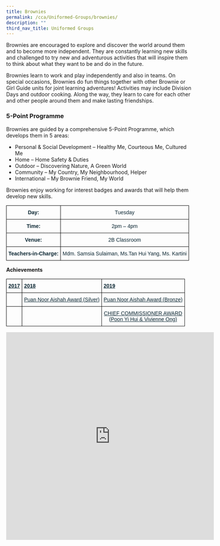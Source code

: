 ```yaml
---
title: Brownies
permalink: /cca/Uniformed-Groups/brownies/
description: ""
third_nav_title: Uniformed Groups
---
```

Brownies are encouraged to explore and discover the world around them and to become more independent. They are constantly learning new skills and challenged to try new and adventurous activities that will inspire them to think about what they want to be and do in the future.

Brownies learn to work and play independently and also in teams. On special occasions, Brownies do fun things together with other Brownie or Girl Guide units for joint learning adventures! Activities may include Division Days and outdoor cooking. Along the way, they learn to care for each other and other people around them and make lasting friendships.

### 5-Point Programme

Brownies are guided by a comprehensive 5-Point Programme, which develops them in 5 areas:

*   Personal &amp; Social Development – Healthy Me, Courteous Me, Cultured Me
*   Home – Home Safety &amp; Duties
*   Outdoor – Discovering Nature, A Green World
*   Community – My Country, My Neighbourhood, Helper
*   International – My Brownie Friend, My World

Brownies enjoy working for interest badges and awards that will help them develop new skills.

<style type="text/css">
.tg  {border-collapse:collapse;border-spacing:0;}
.tg td{border-color:black;border-style:solid;border-width:1px;font-family:Arial, sans-serif;font-size:14px;
  overflow:hidden;padding:10px 5px;word-break:normal;}
.tg th{border-color:black;border-style:solid;border-width:1px;font-family:Arial, sans-serif;font-size:14px;
  font-weight:normal;overflow:hidden;padding:10px 5px;word-break:normal;}
.tg .tg-s7de{color:#0C2733;font-weight:bold;text-align:center;vertical-align:top}
.tg .tg-eohv{color:#0C2733;text-align:center;vertical-align:top}
</style>
<table class="tg">
<thead>
  <tr>
    <th class="tg-s7de">Day:</th>
    <th class="tg-eohv">Tuesday</th>
  </tr>
</thead>
<tbody>
  <tr>
    <td class="tg-s7de">Time:</td>
    <td class="tg-eohv">2pm – 4pm</td>
  </tr>
  <tr>
    <td class="tg-s7de">Venue:</td>
    <td class="tg-eohv">2B Classroom</td>
  </tr>
  <tr>
    <td class="tg-s7de">Teachers-in-Charge:</td>
    <td class="tg-eohv">Mdm. Samsia Sulaiman, Ms.Tan Hui Yang, Ms. Kartini</td>
  </tr>
</tbody>
</table>

**Achievements**

<style type="text/css">
.tg  {border-collapse:collapse;border-spacing:0;}
.tg td{border-color:black;border-style:solid;border-width:1px;font-family:Arial, sans-serif;font-size:14px;
  overflow:hidden;padding:10px 5px;word-break:normal;}
.tg th{border-color:black;border-style:solid;border-width:1px;font-family:Arial, sans-serif;font-size:14px;
  font-weight:normal;overflow:hidden;padding:10px 5px;word-break:normal;}
.tg .tg-1lc2{color:#0C2733;font-weight:bold;text-align:left;text-decoration:underline;vertical-align:top}
.tg .tg-lm2l{color:#0C2733;text-align:center;text-decoration:underline;vertical-align:top}
</style>
<table class="tg">
<thead>
  <tr>
    <th class="tg-1lc2">2017</th>
    <th class="tg-1lc2">2018</th>
    <th class="tg-1lc2">2019</th>
  </tr>
</thead>
<tbody>
  <tr>
    <td class="tg-lm2l"></td>
    <td class="tg-lm2l">Puan Noor Aishah Award (Silver)</td>
    <td class="tg-lm2l">Puan Noor Aishah Award (Bronze)</td>
  </tr>
  <tr>
    <td class="tg-lm2l"></td>
    <td class="tg-lm2l"></td>
    <td class="tg-lm2l">CHIEF COMMISSIONER AWARD<br>(Poon Yi Hui &amp; Vivienne Ong)</td>
  </tr>
</tbody>
</table>


<iframe allowfullscreen="true" height="560" width="560" frameborder="0" src="https://docs.google.com/presentation/d/e/2PACX-1vQVSoalx3S3WKRiSSHyaizy9GRToFDqeDVKtzBXMPuRmwKfhGp4PazLKW41HICtvnf77ywSlFo8S_kP/embed?start=true&amp;loop=true&amp;delayms=3000"></iframe>